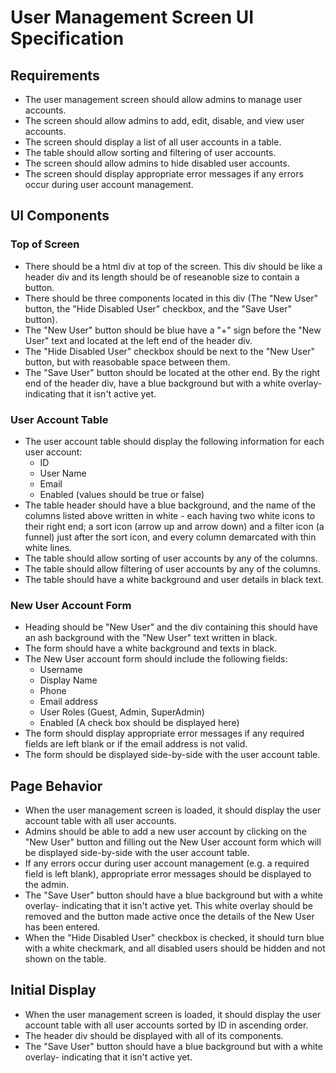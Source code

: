 # User Management Screen UI Specification

## Requirements
- The user management screen should allow admins to manage user accounts.
- The screen should allow admins to add, edit, disable, and view user accounts.
- The screen should display a list of all user accounts in a table.
- The table should allow sorting and filtering of user accounts.
- The screen should allow admins to hide disabled user accounts.
- The screen should display appropriate error messages if any errors occur during user account management.

## UI Components

### Top of Screen
- There should be a html div at top of the screen. This div should be like a header div and its length should be of reseanoble size to contain a button.
- There should be three components located in this div (The "New User" button, the "Hide Disabled User" checkbox, and the "Save User" button).
- The "New User" button should be blue have a "+" sign before the "New User" text and located at the left end of the header div.
- The "Hide Disabled User" checkbox should be next to the "New User" button, but with reasobable space between them.
- The "Save User" button should be located at the other end. By the right end of the header div, have a blue background but with a white overlay- indicating that it isn't active yet.

### User Account Table
- The user account table should display the following information for each user account:
  - ID
  - User Name
  - Email
  - Enabled (values should be true or false)
- The table header should have a blue background, and the name of the columns listed above written in white - each having two white icons to their right end; a sort icon (arrow up and arrow down) and a filter icon (a funnel) just after the sort icon, and every column demarcated with thin white lines.
- The table should allow sorting of user accounts by any of the columns.
- The table should allow filtering of user accounts by any of the columns.
- The table should have a white background and user details in black text.

### New User Account Form
- Heading should be "New User" and the div containing this should have an ash background with the "New User" text written in black.
- The form should have a white background and texts in black.
- The New User account form should include the following fields:
  - Username
  - Display Name
  - Phone
  - Email address
  - User Roles (Guest, Admin, SuperAdmin)
  - Enabled (A check box should be displayed here)
- The form should display appropriate error messages if any required fields are left blank or if the email address is not valid.
- The form should be displayed side-by-side with the user account table.


## Page Behavior
- When the user management screen is loaded, it should display the user account table with all user accounts.
- Admins should be able to add a new user account by clicking on the "New User" button and filling out the New User account form which will be displayed side-by-side with the user account table.
- If any errors occur during user account management (e.g. a required field is left blank), appropriate error messages should be displayed to the admin.
- The "Save User" button should have a blue background but with a white overlay- indicating that it isn't active yet. This white overlay should be removed and the button made active once the details of the New User has been entered.
- When the "Hide Disabled User" checkbox is checked, it should turn blue with a white checkmark, and all disabled users should be hidden and not shown on the table.

## Initial Display
- When the user management screen is loaded, it should display the user account table with all user accounts sorted by ID in ascending order.
- The header div should be displayed with all of its components.
- The "Save User" button should have a blue background but with a white overlay- indicating that it isn't active yet.